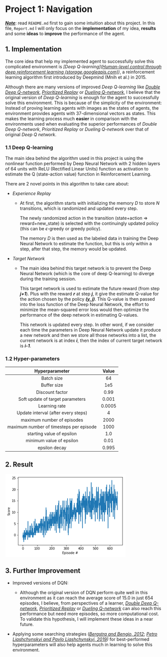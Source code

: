 # Project 1: Navigation

***<u>Note</u>***: read `README.md` first to gain some intuition about this project. In this file, `Report.md` I will only focus on the **implementation** of my idea, **results** and some **ideas** to **improve** the performance of the agent. 

## 1. Implementation

The core idea that help my implemented agent to successfully solve this complicated environment is *[Deep Q-learning]([Human-level control through deep reinforcement learning (storage.googleapis.com)](https://storage.googleapis.com/deepmind-media/dqn/DQNNaturePaper.pdf))*, a reinforcement learning algorithm first introduced by Deepmind (Mnih et al.) in 2015. 

Although there are many versions of improved *Deep Q-learning* like *[Double Deep Q-network](https://arxiv.org/pdf/1509.06461.pdf)*, *[Prioritized Replay](https://arxiv.org/pdf/1509.06461.pdf)* or *[Dueling Q-network](https://arxiv.org/pdf/1511.06581.pdf)*, I believe that the original version of *Deep Q-learning* is enough for the agent to successfully solve this environment. This is because of the simplicity of the environment: Instead of proving learning agents with images as the states of agents, the environment provides agents with 37-dimensional vectors as states. This makes the learning process much **easier** in comparison with the environments used when evaluating the superior performances of *Double Deep Q-network*, *Prioritized Replay* or *Dueling Q-network* over that of original *Deep Q network*. 

### 1.1 Deep Q-learning

The main idea behind the algorithm used in this project is using the nonlinear function performed by Deep Neural Network with 2 hidden layers of 64 units with ReLU (Rectified Linear Units) function as activation to estimate the Q (state-action value) function in Reinforcement Learning. 

There are 2 novel points in this algorithm to take care about:

  * *Experience Replay*

      * At first, the algorithm starts with initializing the memory $D$ to store $N$ transitions, which is randomized and updated every step.

        The newly randomized action in the transition (state+action ⇒ reward+new_state) is selected with the continuingly updated policy (this can be $\epsilon$-greedy or greedy policy).

        The memory $D$ is then used as the labeled data in training the Deep Neural Network to estimate the  function, but this is only within a step, after that step, the memory would be updated.

  * *Target Network*

      * The main idea behind this target network is to prevent the  Deep Neural Network (which is the core of deep Q-learning) to diverge during the training session.

        This target network is used to estimate the future reward (from step ***j+1***). Plus with the reward ***r*** at step ***j***, it give the estimate Q-value for the action chosen by the policy ***(y_j)***. This  Q-value is then passed into the loss function of the Deep Neural Network, the effort to minimize the mean-squared error loss would then optimize the performance of the deep network in estimating Q-values.

        This network is updated every step. In other word, if we consider each time the parameters in Deep Neural Network update it produce a new network and then we store all those networks into a list, the current network is at index ***i***, then the index of current target network is ***i-1***.

### 1.2 Hyper-parameters

|             Hyperparameter              | Value  |
| :-------------------------------------: | :----: |
|               Batch size                |   64   |
|               Buffer size               |  1e5   |
|             Discount factor             |  0.99  |
|    Soft update of target parameters     | 0.001  |
|              Learning rate              | 0.0005 |
|   Update interval (after every steps)   |   4    |
|       maximum number of episodes        |  2000  |
| maximum number of timesteps per episode |  1000  |
|        starting value of epsilon        |  1.0   |
|        minimum value of epsilon         |  0.01  |
|              epsilon decay              | 0.995  |

## 2. Result

![dqn_scores](result/dqn_scores.png)

## 3. Further Improvement

* Improved versions of DQN:
  * Although the original version of DQN perform quite well in this environment as it can reach the average score of 15.0 in just 654 episodes, I believe, from perspectives of a learner, *[Double Deep Q-network](https://arxiv.org/pdf/1509.06461.pdf)*, *[Prioritized Replay](https://arxiv.org/pdf/1509.06461.pdf)* or *[Dueling Q-network](https://arxiv.org/pdf/1511.06581.pdf)* can also reach this performance but need more episodes, so more computational cost. To validate this hypothesis, I will implement these ideas in a near future.

* Applying some searching strategies (*[Bergstra and Bengio, 2012](https://www.jmlr.org/papers/volume13/bergstra12a/bergstra12a.pdf)*; *[Petro Liashchynskyi and Pavlo Liashchynskyi, 2019](https://arxiv.org/pdf/1912.06059.pdf))* for best-performed hyperparameters will also help agents much in learning to solve this environment.

